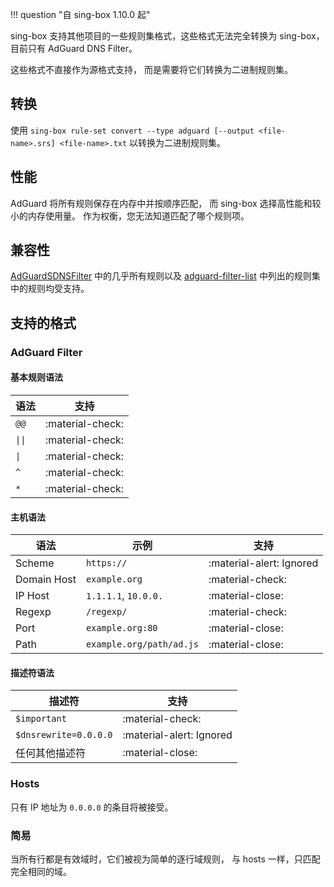 !!! question "自 sing-box 1.10.0 起"

sing-box 支持其他项目的一些规则集格式，这些格式无法完全转换为 sing-box，
目前只有 AdGuard DNS Filter。

这些格式不直接作为源格式支持，
而是需要将它们转换为二进制规则集。

## 转换

使用 `sing-box rule-set convert --type adguard [--output <file-name>.srs] <file-name>.txt` 以转换为二进制规则集。

## 性能

AdGuard 将所有规则保存在内存中并按顺序匹配，
而 sing-box 选择高性能和较小的内存使用量。
作为权衡，您无法知道匹配了哪个规则项。

## 兼容性

[AdGuardSDNSFilter](https://github.com/AdguardTeam/AdGuardSDNSFilter)
中的几乎所有规则以及 [adguard-filter-list](https://github.com/ppfeufer/adguard-filter-list)
中列出的规则集中的规则均受支持。

## 支持的格式

### AdGuard Filter

#### 基本规则语法

| 语法     | 支持               |
|--------|------------------|
| `@@`   | :material-check: | 
| `\|\|` | :material-check: | 
| `\|`   | :material-check: |
| `^`    | :material-check: |
| `*`    | :material-check: |

#### 主机语法

| 语法          | 示例                       | 支持                       |
|-------------|--------------------------|--------------------------|
| Scheme      | `https://`               | :material-alert: Ignored |
| Domain Host | `example.org`            | :material-check:         |
| IP Host     | `1.1.1.1`, `10.0.0.`     | :material-close:         |
| Regexp      | `/regexp/`               | :material-check:         |
| Port        | `example.org:80`         | :material-close:         |
| Path        | `example.org/path/ad.js` | :material-close:         |

#### 描述符语法

| 描述符                   | 支持                       |
|-----------------------|--------------------------|
| `$important`          | :material-check:         |
| `$dnsrewrite=0.0.0.0` | :material-alert: Ignored |
| 任何其他描述符               | :material-close:         |

### Hosts

只有 IP 地址为 `0.0.0.0` 的条目将被接受。

### 简易

当所有行都是有效域时，它们被视为简单的逐行域规则， 与 hosts 一样，只匹配完全相同的域。